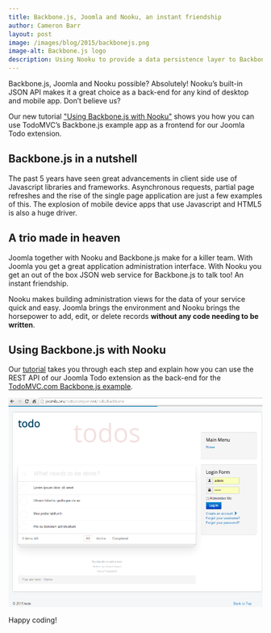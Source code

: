 ```yaml
---
title: Backbone.js, Joomla and Nooku, an instant friendship
author: Cameron Barr
layout: post
image: /images/blog/2015/backbonejs.png
image-alt: Backbone.js logo
description: Using Nooku to provide a data persistence layer to Backbonejs Applications.
---
```

Backbone.js, Joomla and Nooku possible? Absolutely! Nooku’s built-in JSON API makes it a great choice as a back-end for any kind of desktop and mobile app. Don’t believe us?

Our new tutorial ["Using Backbone.js with Nooku"](http://guides.nooku.org/tutorials/backbonejs-nooku-together.html) shows you how you can use TodoMVC’s Backbone.js example app as a frontend for our Joomla Todo extension.

<!--more-->

## Backbone.js in a nutshell

The past 5 years have seen great advancements in client side use of Javascript libraries and frameworks. Asynchronous requests, partial page refreshes and the rise of the single page application are just a few examples of this. The explosion of mobile device apps that use Javascript and HTML5 is also a huge driver.  

## A trio made in heaven

Joomla together with Nooku and Backbone.js make for a killer team. With Joomla you get a great application administration interface. With Nooku you get an out of the box JSON web service for Backbone.js to talk too! An instant friendship. 

Nooku makes building administration views for the data of your service quick and easy. Joomla brings the environment and Nooku brings the horsepower to add, edit, or delete records **without any code needing to be written**.

## Using Backbone.js with Nooku

Our [tutorial](http://guides.nooku.org/tutorials/backbonejs-nooku-together.html) takes you through each step and explain how you can use the REST API of our Joomla Todo extension as the back-end for the [TodoMVC.com Backbone.js example](http://todomvc.com/examples/backbone/). 

![List of tasks](/images/blog/2015/todomvc-with-com-todo-tasks.png)

Happy coding!
